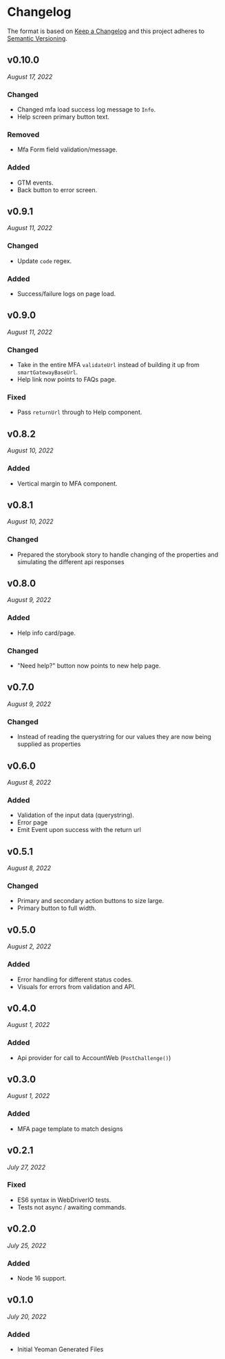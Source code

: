 # Changelog

The format is based on [Keep a Changelog](http://keepachangelog.com/en/1.0.0/)
and this project adheres to [Semantic Versioning](http://semver.org/spec/v2.0.0.html).


v0.10.0
------------------------------
*August 17, 2022*

### Changed
- Changed mfa load success log message to `Info`.
- Help screen primary button text.
  
### Removed
- Mfa Form field validation/message.

### Added
- GTM events.
- Back button to error screen.


v0.9.1
------------------------------
*August 11, 2022*

### Changed
- Update `code` regex.

### Added
- Success/failure logs on page load.


v0.9.0
------------------------------
*August 11, 2022*

### Changed
- Take in the entire MFA `validateUrl` instead of building it up from `smartGatewayBaseUrl`.
- Help link now points to FAQs page.

### Fixed
- Pass `returnUrl` through to Help component.


v0.8.2
------------------------------
*August 10, 2022*

### Added
- Vertical margin to MFA component.


v0.8.1
------------------------------
*August 10, 2022*

### Changed
- Prepared the storybook story to handle changing of the properties and simulating the different api responses


v0.8.0
------------------------------
*August 9, 2022*

### Added
- Help info card/page.

### Changed
- "Need help?" button now points to new help page.


v0.7.0
------------------------------
*August 9, 2022*

### Changed
- Instead of reading the querystring for our values they are now being supplied as properties


v0.6.0
------------------------------
*August 8, 2022*

### Added
- Validation of the input data (querystring).
- Error page
- Emit Event upon success with the return url


v0.5.1
------------------------------
*August 8, 2022*

### Changed
- Primary and secondary action buttons to size large.
- Primary button to full width.


v0.5.0
------------------------------
*August 2, 2022*

### Added
- Error handling for different status codes.
- Visuals for errors from validation and API.


v0.4.0
------------------------------
*August 1, 2022*

### Added
- Api provider for call to AccountWeb (`PostChallenge()`)


v0.3.0
------------------------------
*August 1, 2022*

### Added
- MFA page template to match designs


v0.2.1
------------------------------
*July 27, 2022*

### Fixed
- ES6 syntax in WebDriverIO tests.
- Tests not async / awaiting commands.


v0.2.0
------------------------------
*July 25, 2022*

### Added
- Node 16 support.


v0.1.0
------------------------------
*July 20, 2022*

### Added
- Initial Yeoman Generated Files
